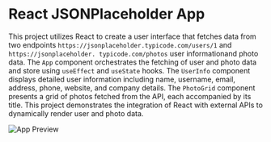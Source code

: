 # React JSONPlaceholder App

This project utilizes React to create a user interface that fetches data from two endpoints `https://jsonplaceholder.typicode.com/users/1` and `https://jsonplaceholder.
typicode.com/photos` user informationand photo data. The `App` component orchestrates the fetching of user and photo data and store using `useEffect` and `useState` hooks. The `UserInfo` component displays detailed user information including name, username,
email, address, phone, website, and company details. The `PhotoGrid` component presents a grid of photos fetched from the API, each accompanied by its title. This project demonstrates 
the integration of React with external APIs to dynamically render user and photo data.

![App Preview]()

